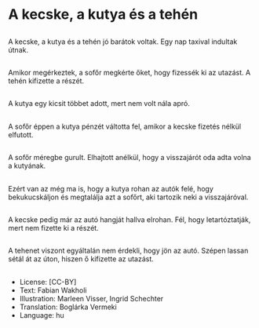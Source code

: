# A kecske, a kutya és a tehén

##
A kecske, a kutya és a tehén jó barátok voltak. Egy nap taxival indultak útnak.

##
Amikor megérkeztek, a sofőr megkérte őket, hogy fizessék ki az utazást. A tehén kifizette a részét.

##
A kutya egy kicsit többet adott, mert nem volt nála apró.

##
A sofőr éppen a kutya pénzét váltotta fel, amikor a kecske fizetés nélkül elfutott.

##
A sofőr méregbe gurult. Elhajtott anélkül, hogy a visszajárót oda adta volna a kutyának.

##
Ezért van az még ma is, hogy a kutya rohan az autók felé, hogy bekukucskáljon és megtalálja azt a sofőrt, aki tartozik neki a visszajáróval.

##
A kecske pedig már az autó hangját hallva elrohan. Fél, hogy letartóztatják, mert nem fizette ki a részét.

##
A tehenet viszont egyáltalán nem érdekli, hogy jön az autó. Szépen lassan sétál át az úton, hiszen ő kifizette az utazást.

##
* License: [CC-BY]
* Text: Fabian Wakholi
* Illustration: Marleen Visser, Ingrid Schechter
* Translation: Boglárka Vermeki
* Language: hu
